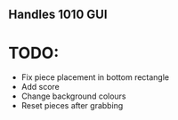 ## Handles 1010 GUI

# TODO:
- Fix piece placement in bottom rectangle
- Add score
- Change background colours
- Reset pieces after grabbing
